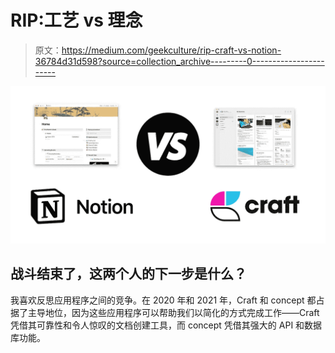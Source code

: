 # RIP:工艺 vs 理念

> 原文：<https://medium.com/geekculture/rip-craft-vs-notion-36784d31d598?source=collection_archive---------0----------------------->

![](img/e20d47b0a07361c3648aff760f3539b9.png)

## 战斗结束了，这两个人的下一步是什么？

我喜欢反思应用程序之间的竞争。在 2020 年和 2021 年，Craft 和 concept 都占据了主导地位，因为这些应用程序可以帮助我们以简化的方式完成工作——Craft 凭借其可靠性和令人惊叹的文档创建工具，而 concept 凭借其强大的 API 和数据库功能。